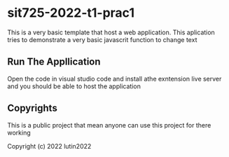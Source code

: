 # sit725-2022-t1-prac1
This is a very basic template that host a web application. This aplication tries to demonstrate a very basic javascrit function to change text

## Run The Appllication
Open the code in visual studio code and install athe exntension live server and you should be able to host the application

## Copyrights
This is a public project that mean anyone can use this project for there working

Copyright (c) 2022 lutin2022
